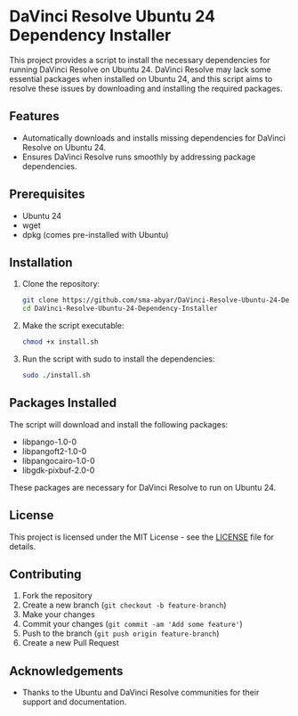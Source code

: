 # DaVinci Resolve Ubuntu 24 Dependency Installer

This project provides a script to install the necessary dependencies for running DaVinci Resolve on Ubuntu 24. DaVinci Resolve may lack some essential packages when installed on Ubuntu 24, and this script aims to resolve these issues by downloading and installing the required packages.

## Features

- Automatically downloads and installs missing dependencies for DaVinci Resolve on Ubuntu 24.
- Ensures DaVinci Resolve runs smoothly by addressing package dependencies.

## Prerequisites

- Ubuntu 24
- wget
- dpkg (comes pre-installed with Ubuntu)

## Installation

1. Clone the repository:
    ```bash
    git clone https://github.com/sma-abyar/DaVinci-Resolve-Ubuntu-24-Dependency-Installer.git
    cd DaVinci-Resolve-Ubuntu-24-Dependency-Installer
    ```

2. Make the script executable:
    ```bash
    chmod +x install.sh
    ```

3. Run the script with sudo to install the dependencies:
    ```bash
    sudo ./install.sh
    ```

## Packages Installed

The script will download and install the following packages:

- libpango-1.0-0
- libpangoft2-1.0-0
- libpangocairo-1.0-0
- libgdk-pixbuf-2.0-0

These packages are necessary for DaVinci Resolve to run on Ubuntu 24.


## License

This project is licensed under the MIT License - see the [LICENSE](LICENSE) file for details.

## Contributing

1. Fork the repository
2. Create a new branch (`git checkout -b feature-branch`)
3. Make your changes
4. Commit your changes (`git commit -am 'Add some feature'`)
5. Push to the branch (`git push origin feature-branch`)
6. Create a new Pull Request

## Acknowledgements

- Thanks to the Ubuntu and DaVinci Resolve communities for their support and documentation.
